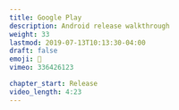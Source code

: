 ```yaml
---
title: Google Play
description: Android release walkthrough
weight: 33
lastmod: 2019-07-13T10:13:30-04:00
draft: false
emoji: 🎉
vimeo: 336426123

chapter_start: Release
video_length: 4:23
---
```

